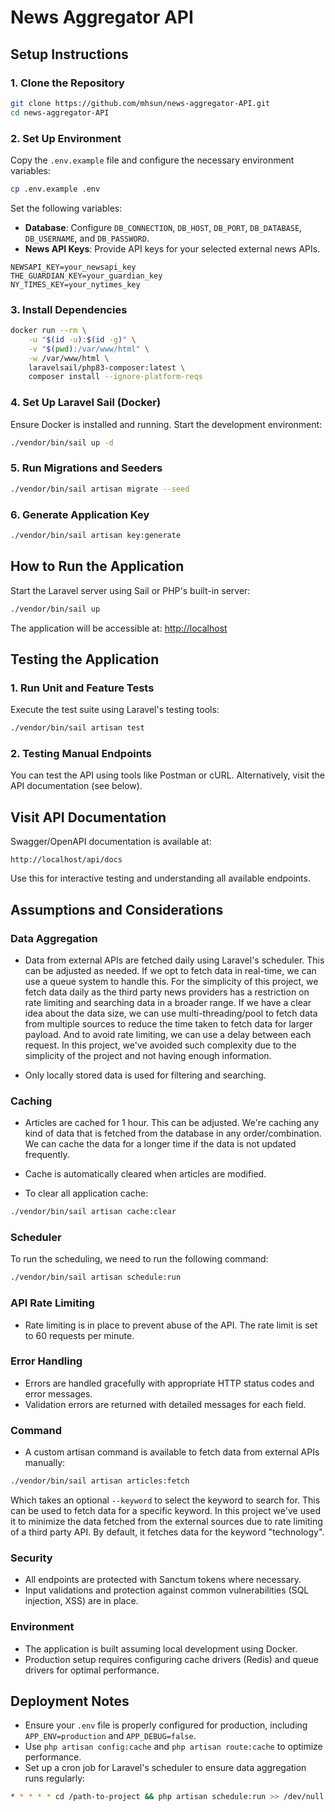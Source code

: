 
# News Aggregator API

## Setup Instructions

### 1. Clone the Repository
```bash
git clone https://github.com/mhsun/news-aggregator-API.git
cd news-aggregator-API
```

### 2. Set Up Environment
Copy the `.env.example` file and configure the necessary environment variables:
```bash
cp .env.example .env
```
Set the following variables:
- **Database**: Configure `DB_CONNECTION`, `DB_HOST`, `DB_PORT`, `DB_DATABASE`, `DB_USERNAME`, and `DB_PASSWORD`.
- **News API Keys**: Provide API keys for your selected external news APIs.
```env
NEWSAPI_KEY=your_newsapi_key
THE_GUARDIAN_KEY=your_guardian_key
NY_TIMES_KEY=your_nytimes_key
```

### 3. Install Dependencies
```bash
docker run --rm \
    -u "$(id -u):$(id -g)" \
    -v "$(pwd):/var/www/html" \
    -w /var/www/html \
    laravelsail/php83-composer:latest \
    composer install --ignore-platform-reqs
```

### 4. Set Up Laravel Sail (Docker)
Ensure Docker is installed and running. Start the development environment:
```bash
./vendor/bin/sail up -d
```

### 5. Run Migrations and Seeders
```bash
./vendor/bin/sail artisan migrate --seed
```

### 6. Generate Application Key
```bash
./vendor/bin/sail artisan key:generate
```

## How to Run the Application
Start the Laravel server using Sail or PHP's built-in server:
```bash
./vendor/bin/sail up
```
The application will be accessible at: [http://localhost](http://localhost)

## Testing the Application

### 1. Run Unit and Feature Tests
Execute the test suite using Laravel's testing tools:
```bash
./vendor/bin/sail artisan test
```

### 2. Testing Manual Endpoints
You can test the API using tools like Postman or cURL. Alternatively, visit the API documentation (see below).

## Visit API Documentation
Swagger/OpenAPI documentation is available at:
```arduino
http://localhost/api/docs
```
Use this for interactive testing and understanding all available endpoints.

## Assumptions and Considerations

### Data Aggregation
- Data from external APIs are fetched daily using Laravel's scheduler. This can be adjusted as needed.
If we opt to fetch data in real-time, we can use a queue system to handle this. For the simplicity of this project, 
we fetch data daily as the third party news providers has a restriction on rate limiting and searching data in a broader
range. If we have a clear idea about the data size, we can use multi-threading/pool to fetch data from multiple 
sources to reduce the time taken to fetch data for larger payload. And to avoid rate limiting, we can use a delay 
between each request. In this project, we've avoided such complexity due to the simplicity of the project 
and not having enough information.


- Only locally stored data is used for filtering and searching.

### Caching
- Articles are cached for 1 hour. This can be adjusted. We're caching any kind of data that is fetched from the database
in any order/combination. We can cache the data for a longer time if the data is not updated frequently.


- Cache is automatically cleared when articles are modified.


- To clear all application cache:

```bash
./vendor/bin/sail artisan cache:clear
```

### Scheduler
To run the scheduling, we need to run the following command:
```bash
./vendor/bin/sail artisan schedule:run
```

### API Rate Limiting
- Rate limiting is in place to prevent abuse of the API. The rate limit is set to 60 requests per minute.

### Error Handling
- Errors are handled gracefully with appropriate HTTP status codes and error messages.
- Validation errors are returned with detailed messages for each field.

### Command
- A custom artisan command is available to fetch data from external APIs manually:
```bash
./vendor/bin/sail artisan articles:fetch
```
Which takes an optional `--keyword` to select the keyword to search for. This can be used to fetch data for a specific keyword.
In this project we've used it to minimize the data fetched from the external sources due to rate limiting of a third party API.
By default, it fetches data for the keyword "technology".

### Security
- All endpoints are protected with Sanctum tokens where necessary.
- Input validations and protection against common vulnerabilities (SQL injection, XSS) are in place.

### Environment
- The application is built assuming local development using Docker.
- Production setup requires configuring cache drivers (Redis) and queue drivers for optimal performance.

## Deployment Notes
- Ensure your `.env` file is properly configured for production, including `APP_ENV=production` and `APP_DEBUG=false`.
- Use `php artisan config:cache` and `php artisan route:cache` to optimize performance.
- Set up a cron job for Laravel's scheduler to ensure data aggregation runs regularly:
```bash
* * * * * cd /path-to-project && php artisan schedule:run >> /dev/null 2>&1
```
```
